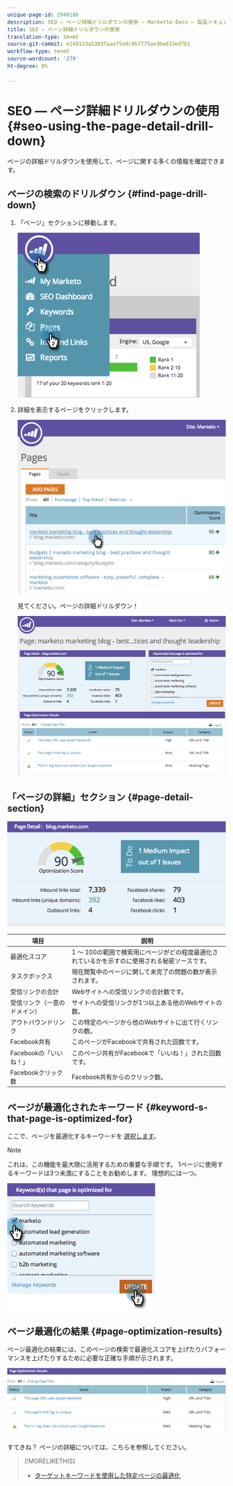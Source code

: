 ```yaml
---
unique-page-id: 2949186
description: SEO — ページ詳細ドリルダウンの使用 — Marketto Docs — 製品ドキュメント
title: SEO — ページ詳細ドリルダウンの使用
translation-type: tm+mt
source-git-commit: e149133a5383faaef5e9c9b7775ae36e633ed7b1
workflow-type: tm+mt
source-wordcount: '279'
ht-degree: 0%

---
```



# SEO — ページ詳細ドリルダウンの使用 {#seo-using-the-page-detail-drill-down}

ページの詳細ドリルダウンを使用して、ページに関する多くの情報を確認できます。

## ページの検索のドリルダウン {#find-page-drill-down}

1. 「ページ」セクションに移動します。

   ![](assets/image2014-9-17-21-3a54-3a53.png)

1. 詳細を表示するページをクリックします。

   ![](assets/image2014-9-17-21-3a54-3a58.png)

   見てください。ページの詳細ドリルダウン！

   ![](assets/image2014-9-17-21-3a55-3a2.png)

## 「ページの詳細」セクション {#page-detail-section}

![](assets/image2014-9-17-21-3a55-3a46.png)

| 項目 | 説明 |
|---|---|
| 最適化スコア | 1 ～ 100の範囲で検索用にページがどの程度最適化されているかを示すのに使用される秘密ソースです。 |
| タスクボックス | 現在閲覧中のページに関して未完了の問題の数が表示されます。 |
| 受信リンクの合計 | Webサイトへの受信リンクの合計数です。 |
| 受信リンク（一意のドメイン） | サイトへの受信リンクが1つ以上ある他のWebサイトの数。 |
| アウトバウンドリンク | この特定のページから他のWebサイトに出て行くリンクの数。 |
| Facebook共有 | このページがFacebookで共有された回数です。 |
| Facebookの「いいね！」 | このページ共有がFacebookで「いいね！」された回数です。 |
| Facebookクリック数 | Facebook共有からのクリック数。 |

## ページが最適化されたキーワード  {#keyword-s-that-page-is-optimized-for}

ここで、ページを最適化するキーワードを [選択します](../../../../product-docs/additional-apps/seo/keywords/seo-optimize-specific-pages-with-targeted-keywords.md)。

>[!NOTE]
>
>これは、この機能を最大限に活用するための重要な手順です。 1ページに使用するキーワードは3つ未満にすることをお勧めします。 理想的には一つ。

![](assets/image2014-9-17-21-3a56-3a35.png)

## ページ最適化の結果 {#page-optimization-results}

ページ最適化の結果には、このページの検索で最適化スコアを上げたりパフォーマンスを上げたりするために必要な正確な手順が示されます。

![](assets/image2014-9-17-21-3a56-3a41.png)

すてきね？ ページの詳細については、こちらを参照してください。

>[!MORELIKETHIS]
>
>* [ターゲットキーワードを使用した特定ページの最適化](../../../../product-docs/additional-apps/seo/keywords/seo-optimize-specific-pages-with-targeted-keywords.md)

>



